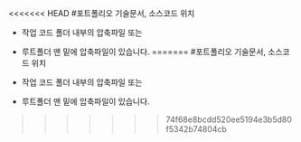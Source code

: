 <<<<<<< HEAD
#포트폴리오 기술문서, 소스코드 위치

- 작업 코드 폴더 내부의 압축파일 또는
- 루트폴더 맨 밑에 압축파일이 있습니다.
=======
#포트폴리오 기술문서, 소스코드 위치

- 작업 코드 폴더 내부의 압축파일 또는
- 루트폴더 맨 밑에 압축파일이 있습니다.
>>>>>>> 74f68e8bcdd520ee5194e3b5d80f5342b74804cb
